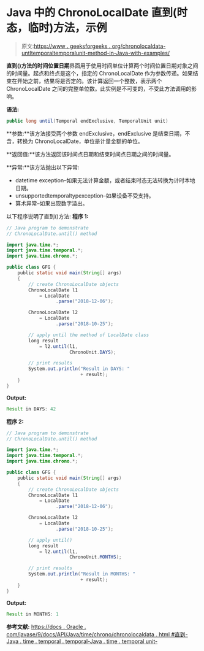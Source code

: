 # Java 中的 ChronoLocalDate 直到(时态，临时)方法，示例

> 原文:[https://www . geeksforgeeks . org/chronolocaldata-untltemporaltemporalunit-method-in-Java-with-examples/](https://www.geeksforgeeks.org/chronolocaldate-untiltemporaltemporalunit-method-in-java-with-examples/)

**直到()**方法的**时间位置日期**界面用于使用时间单位计算两个时间位置日期对象之间的时间量。起点和终点是这个，指定的 ChronoLocalDate 作为参数传递。如果结束在开始之前，结果将是否定的。该计算返回一个整数，表示两个 ChronoLocalDate 之间的完整单位数。此实例是不可变的，不受此方法调用的影响。

**语法:**

```java
public long until(Temporal endExclusive, TemporalUnit unit)

```

**参数:**该方法接受两个参数 endExclusive，endExclusive 是结束日期，不含，转换为 ChronoLocalDate，单位是计量金额的单位。

**返回值:**该方法返回该时间点日期和结束时间点日期之间的时间量。

**异常:**该方法抛出以下异常:

*   datetime exception–如果无法计算金额，或者结束时态无法转换为计时本地日期。
*   unsupportedtemporaltypexception–如果设备不受支持。
*   算术异常–如果出现数字溢出。

以下程序说明了直到()方法:
**程序 1:**

```java
// Java program to demonstrate
// ChronoLocalDate.until() method

import java.time.*;
import java.time.temporal.*;
import java.time.chrono.*;

public class GFG {
    public static void main(String[] args)
    {
        // create ChronoLocalDate objects
        ChronoLocalDate l1
            = LocalDate
                  .parse("2018-12-06");

        ChronoLocalDate l2
            = LocalDate
                  .parse("2018-10-25");

        // apply until the method of LocalDate class
        long result
            = l2.until(l1,
                       ChronoUnit.DAYS);

        // print results
        System.out.println("Result in DAYS: "
                           + result);
    }
}
```

**Output:**

```java
Result in DAYS: 42

```

**程序 2:**

```java
// Java program to demonstrate
// ChronoLocalDate.until() method

import java.time.*;
import java.time.temporal.*;
import java.time.chrono.*;

public class GFG {
    public static void main(String[] args)
    {
        // create ChronoLocalDate objects
        ChronoLocalDate l1
            = LocalDate
                  .parse("2018-12-06");

        ChronoLocalDate l2
            = LocalDate
                  .parse("2018-10-25");

        // apply until()
        long result
            = l2.until(l1,
                       ChronoUnit.MONTHS);

        // print results
        System.out.println("Result in MONTHS: "
                           + result);
    }
}
```

**Output:**

```java
Result in MONTHS: 1

```

**参考文献:**
[https://docs . Oracle . com/javase/9/docs/API/Java/time/chrono/chronolocaldata . html #直到-Java . time . temporal . temporal-Java . time . temporal unit-](https://docs.oracle.com/javase/9/docs/api/java/time/chrono/ChronoLocalDate.html#until-java.time.temporal.Temporal-java.time.temporal.TemporalUnit-)